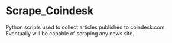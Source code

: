 # Scrape_Coindesk
Python scripts used to collect articles published to coindesk.com. Eventually will be capable of scraping any news site.
